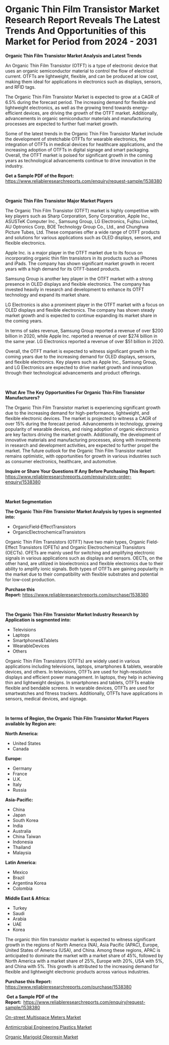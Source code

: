 <p><h1>Organic Thin Film Transistor Market Research Report Reveals The Latest Trends And Opportunities of this Market for Period from 2024 - 2031</h1></p><p><strong>Organic Thin Film Transistor Market Analysis and Latest Trends</strong></p>
<p><p>An Organic Thin Film Transistor (OTFT) is a type of electronic device that uses an organic semiconductor material to control the flow of electrical current. OTFTs are lightweight, flexible, and can be produced at low cost, making them ideal for applications in electronics such as displays, sensors, and RFID tags.</p><p>The Organic Thin Film Transistor Market is expected to grow at a CAGR of 6.5% during the forecast period. The increasing demand for flexible and lightweight electronics, as well as the growing trend towards energy-efficient devices, are driving the growth of the OTFT market. Additionally, advancements in organic semiconductor materials and manufacturing processes are expected to further fuel market growth.</p><p>Some of the latest trends in the Organic Thin Film Transistor Market include the development of stretchable OTFTs for wearable electronics, the integration of OTFTs in medical devices for healthcare applications, and the increasing adoption of OTFTs in digital signage and smart packaging. Overall, the OTFT market is poised for significant growth in the coming years as technological advancements continue to drive innovation in the industry.</p></p>
<p><strong>Get a Sample PDF of the Report:&nbsp;</strong> <a href="https://www.reliableresearchreports.com/enquiry/request-sample/1538380">https://www.reliableresearchreports.com/enquiry/request-sample/1538380</a></p>
<p>&nbsp;</p>
<p><strong>Organic Thin Film Transistor Major Market Players</strong></p>
<p><p>The Organic Thin Film Transistor (OTFT) market is highly competitive with key players such as Sharp Corporation, Sony Corporation, Apple Inc., ASUSTeK Computer Inc., Samsung Group, LG Electronics, Fujitsu Limited, AU Optronics Corp, BOE Technology Group Co., Ltd., and Chunghwa Picture Tubes, Ltd. These companies offer a wide range of OTFT products and solutions for various applications such as OLED displays, sensors, and flexible electronics.</p><p>Apple Inc. is a major player in the OTFT market due to its focus on incorporating organic thin film transistors in its products such as iPhones and iPads. The company has shown significant market growth in recent years with a high demand for its OTFT-based products.</p><p>Samsung Group is another key player in the OTFT market with a strong presence in OLED displays and flexible electronics. The company has invested heavily in research and development to enhance its OTFT technology and expand its market share.</p><p>LG Electronics is also a prominent player in the OTFT market with a focus on OLED displays and flexible electronics. The company has shown steady market growth and is expected to continue expanding its market share in the coming years.</p><p>In terms of sales revenue, Samsung Group reported a revenue of over $200 billion in 2020, while Apple Inc. reported a revenue of over $274 billion in the same year. LG Electronics reported a revenue of over $51 billion in 2020.</p><p>Overall, the OTFT market is expected to witness significant growth in the coming years due to the increasing demand for OLED displays, sensors, and flexible electronics. Key players such as Apple Inc., Samsung Group, and LG Electronics are expected to drive market growth and innovation through their technological advancements and product offerings.</p></p>
<p>&nbsp;</p>
<p><strong>What Are The Key Opportunities For Organic Thin Film Transistor Manufacturers?</strong></p>
<p><p>The Organic Thin Film Transistor market is experiencing significant growth due to the increasing demand for high-performance, lightweight, and flexible electronic devices. The market is projected to witness a CAGR of over 15% during the forecast period. Advancements in technology, growing popularity of wearable devices, and rising adoption of organic electronics are key factors driving the market growth. Additionally, the development of innovative materials and manufacturing processes, along with investments in research and development activities, are expected to further propel the market. The future outlook for the Organic Thin Film Transistor market remains optimistic, with opportunities for growth in various industries such as consumer electronics, healthcare, and automotive.</p></p>
<p><strong>Inquire or Share Your Questions If Any Before Purchasing This Report:</strong> <a href="https://www.reliableresearchreports.com/enquiry/pre-order-enquiry/1538380">https://www.reliableresearchreports.com/enquiry/pre-order-enquiry/1538380</a></p>
<p>&nbsp;</p>
<p><strong>Market Segmentation</strong></p>
<p><strong>The Organic Thin Film Transistor Market Analysis by types is segmented into:</strong></p>
<p><ul><li>OrganicField‐EffectTransistors</li><li>OrganicElectrochemicalTransistors</li></ul></p>
<p><p>Organic Thin Film Transistors (OTFT) have two main types, Organic Field‐Effect Transistors (OFETs) and Organic Electrochemical Transistors (OECTs). OFETs are mainly used for switching and amplifying electronic signals in various applications such as displays and sensors. OECTs, on the other hand, are utilized in bioelectronics and flexible electronics due to their ability to amplify ionic signals. Both types of OTFTs are gaining popularity in the market due to their compatibility with flexible substrates and potential for low-cost production.</p></p>
<p><strong>Purchase this Report:&nbsp;</strong><a href="https://www.reliableresearchreports.com/purchase/1538380">https://www.reliableresearchreports.com/purchase/1538380</a></p>
<p>&nbsp;</p>
<p><strong>The Organic Thin Film Transistor Market Industry Research by Application is segmented into:</strong></p>
<p><ul><li>Televisions</li><li>Laptops</li><li>Smartphones&Tablets</li><li>WearableDevices</li><li>Others</li></ul></p>
<p><p>Organic Thin Film Transistors (OTFTs) are widely used in various applications including televisions, laptops, smartphones & tablets, wearable devices, and others. In televisions, OTFTs are used for high-resolution displays and efficient power management. In laptops, they help in achieving thin and lightweight designs. In smartphones and tablets, OTFTs enable flexible and bendable screens. In wearable devices, OTFTs are used for smartwatches and fitness trackers. Additionally, OTFTs have applications in sensors, medical devices, and signage.</p></p>
<p>&nbsp;</p>
<p><strong>In terms of Region, the Organic Thin Film Transistor Market Players available by Region are:</strong></p>
<p>
    <p> <strong> North America: </strong>
        <ul>
            <li>United States</li>
            <li>Canada</li>
        </ul>
        </p> 
    <p> <strong> Europe: </strong>
        <ul>
            <li>Germany</li>
            <li>France</li>
            <li>U.K.</li>
            <li>Italy</li>
            <li>Russia</li>
        </ul>
        </p> 
    <p> <strong> Asia-Pacific: </strong>
        <ul>
            <li>China</li>
            <li>Japan</li>
            <li>South Korea</li>
            <li>India</li>
            <li>Australia</li>
            <li>China Taiwan</li>
            <li>Indonesia</li>
            <li>Thailand</li>
            <li>Malaysia</li>
        </ul>
        </p> 
    <p> <strong> Latin America: </strong>
        <ul>
            <li>Mexico</li>
            <li>Brazil</li>
            <li>Argentina Korea</li>
            <li>Colombia</li>
        </ul>
        </p> 
    <p> <strong> Middle East & Africa: </strong>
        <ul>
            <li>Turkey</li>
            <li>Saudi</li>
            <li>Arabia</li>
            <li>UAE</li>
            <li>Korea</li>
        </ul>
    </p>
    </p>
<p><p>The organic thin film transistor market is expected to witness significant growth in the regions of North America (NA), Asia Pacific (APAC), Europe, United States of America (USA), and China. Among these regions, APAC is anticipated to dominate the market with a market share of 45%, followed by North America with a market share of 25%, Europe with 20%, USA with 5%, and China with 5%. This growth is attributed to the increasing demand for flexible and lightweight electronic products across various industries.</p></p>
<p><strong>Purchase this Report: </strong><a href="https://www.reliableresearchreports.com/purchase/1538380">https://www.reliableresearchreports.com/purchase/1538380</a></p>
<p>&nbsp;<strong>Get a Sample PDF of the Report:&nbsp;&nbsp;</strong><a href="https://www.reliableresearchreports.com/enquiry/request-sample/1538380">https://www.reliableresearchreports.com/enquiry/request-sample/1538380</a></p>
<p><strong></strong></p>
<p><p><a href="https://view.publitas.com/reportprime-1/on-street-multispace-meters-market-analysis-and-market-size-global-industry-overview-market-segmentation-and-forecast-2023-to-2030/">On-street Multispace Meters Market</a></p><p><a href="https://view.publitas.com/reportprime-1/antimicrobial-engineering-plastics-market-provides-a-comprehensive-analysis-including-a-macro-overview-of-the-market-as-well-as-micro-details-such-as-market-size-and-competitive-landscape/">Antimicrobial Engineering Plastics Market</a></p><p><a href="https://view.publitas.com/reportprime-1/organic-marigold-oleoresin-market-size-2023-2030-global-industrial-analysis-key-geographical-regions-market-share-top-key-players-product-types-and-forecast-research-report/">Organic Marigold Oleoresin Market</a></p></p>